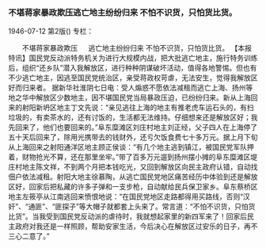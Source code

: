 ### 不堪蒋家暴政欺压逃亡地主纷纷归来  不怕不识货，只怕货比货。

1946-07-12
第2版()
专栏：

　　不堪蒋家暴政欺压
　  逃亡地主纷纷归来
    不怕不识货，只怕货比货。
    【本报特讯】国民党反动派特务机关为进行大规模内战，把大批逃亡地主，施行特务训练后，组织“还乡队”潜入我解放区，进行种种阴谋破坏活动，值得各地警惕。但也有不少逃亡地主，因逃至国民党统治区，亲受蒋政权苛虐，无法安生，觉得我解放区好而归来者。
    据新华社淮阴七日电：受人煽惑不愿依法减租而逃亡上海、扬州等地之华中解放区少数地主，因不堪国民党当局暴政压迫，已纷纷归来。新从上海回来的射阳新坍区地主丁文先说：“亲见逃往上海的地主有推老虎车运石头的，有扫垃圾的，有卖茶水的，还有讨饭的，生活都无法维持。仔细想来还是解放区好；我先回来了，他们也要回来的。”阜东糜滩区刘庄村地主刘正经，父子四人在上海停了五十天后回来了，除用光携带去的钱财外，还亏欠饭食费七十多万元。据上月下旬从上海回来之射阳通洋区地主顾正侯谈：“有几个地主逃到镇江，被国民党军队押着，财物抢光不算，还在那里坐牢。”带了百多万元遛到扬州摆小摊的阜东糜滩区堤庄村地主陈文祥，不到两个月把本钱吃光，又回到解放区向民主政府认错，自动找佃户依法减租。射阳大地主徐慕陶，从逃亡国民党地区痛苦经历中体验到还是解放区好，回家后把私藏的许多子弹和一支步枪，自动献给民兵保卫家乡。阜东蔡桥区地主左筱亭从江南逃回来愤恨地说：“在国民党地区走路都得用买路线，否则“汉奸”、“通匪”、“匪探子”等大帽子就都套上头来了。常言道：“不怕不识货，只怕货比货”。当我受到国民党反动派的虐待时，我就想起家里的新四军来了！回家后民主政府对我还是一样照顾，帮助安家生活，今后决心在解放区过安乐的日子，再不三心二意了。”
